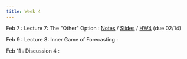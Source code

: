 ```yaml
---
title: Week 4
---
```


Feb 7
: Lecture 7: The "Other" Option
    : [Notes](/lectures/lec7-other-option) / [Slides](https://docs.google.com/presentation/d/1-oYaOtcpfxfCFEup3KAnmQfP6PReI-bDVmYGhwQEbpo/edit#slide=id.p) / [HW4](http://www.stat157.com/assets/hw4.pdf) (due 02/14)

Feb 9
: Lecture 8: Inner Game of Forecasting
    :  

Feb 11
: Discussion 4
    :   
